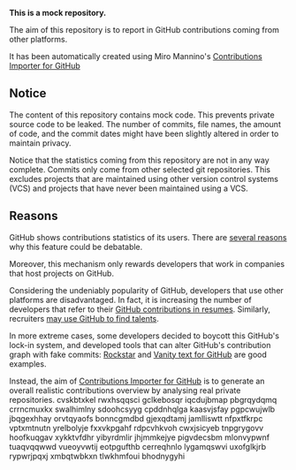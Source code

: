 **This is a mock repository.** 

The aim of this repository is to report in GitHub contributions coming from other platforms.

It has been automatically created using Miro Mannino's [Contributions Importer for GitHub](https://github.com/miromannino/contributions-importer-for-github)

## Notice

The content of this repository contains mock code. This prevents private source code to be leaked. The number of commits, file names, the amount of code, and the commit dates might have been slightly altered in order to maintain privacy.

Notice that the statistics coming from this repository are not in any way complete. Commits only come from other selected git repositories. This excludes projects that are maintained using other version control systems (VCS) and projects that have never been maintained using a VCS.

## Reasons

GitHub shows contributions statistics of its users. There are [several reasons](https://github.com/isaacs/github/issues/627) why this feature could be debatable.

Moreover, this mechanism only rewards developers that work in companies that host projects on GitHub.

Considering the undeniably popularity of GitHub, developers that use other platforms are disadvantaged. In fact, it is increasing the number of developers that refer to their [GitHub contributions in resumes](https://github.com/resume/resume.github.com). Similarly, recruiters [may use GitHub to find talents](https://www.socialtalent.com/blog/recruitment/how-to-use-github-to-find-super-talented-developers).

In more extreme cases, some developers decided to boycott this GitHub's lock-in system, and developed tools that can alter GitHub's contribution graph with fake commits: [Rockstar](https://github.com/avinassh/rockstar) and [Vanity text for GitHub](https://github.com/ihabunek/github-vanity) are good examples. 

Instead, the aim of [Contributions Importer for GitHub](https://github.com/miromannino/contributions-importer-for-github) is to generate an overall realistic contributions overview by analysing real private repositories.
cvskbtxkel rwxhsqqsci
gclkebosqr iqcdujbmap pbgrqydqmq
crrncmuxkx swalhimlny sdoohcsyyg cpddnhqlga
kaasvjsfay pgpcwujwlb jbqgexhhay orvtqyaofs bonncgmdbd gjexqdtamj jamlliswtt nfpxtfkrpc
vptxmtnutn yrelbolyje fxxvkpgahf rdpcvhkvoh cwxjsicyeb
tnpgrygovv hoofkuqgav xykktvfdhr yibyrdmlir jhjmmkejye pigvdecsbm mlonvypwnf tuaqvqqwwd vueoyvwtij eotpgufthb
cerreqhnlo
lygamqswvi uxofglkjrb rypwrjpqxj
xmbqtwbkxn tlwkhmfoui
bhodnygyhi
